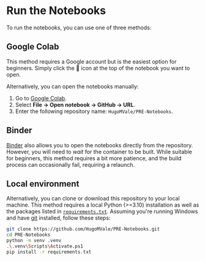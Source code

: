 # Run the Notebooks

To run the notebooks, you can use one of three methods:

## Google Colab

This method requires a Google account but is the easiest option for beginners. Simply click the 🚀 icon at the top of the notebook you want to open.  

Alternatively, you can open the notebooks manually:  

1. Go to [Google Colab](https://colab.research.google.com/).  
2. Select **File → Open notebook → GitHub → URL**.  
3. Enter the following repository name: `HugoMVale/PRE-Notebooks`.  

## Binder

[Binder](https://mybinder.org/v2/gh/HugoMVale/PRE-Notebooks/HEAD?labpath=notebooks) also allows you to open the notebooks directly from the repository. However, you will need to _wait_ for the container to be built. While suitable for beginners, this method requires a bit more patience, and the build process can occasionally fail, requiring a relaunch.

## Local environment

Alternatively, you can clone or download this repository to your local machine. This method requires a local Python (>=3.10) installation as well as the packages listed in [`requirements.txt`](../requirements.txt). Assuming you're running Windows and have [git] installed, follow these steps:

```bash
git clone https://github.com/HugoMVale/PRE-Notebooks.git
cd PRE-Notebooks
python -m venv .venv
.\.venv\Scripts\Activate.ps1
pip install -r requirements.txt
```

[git]: https://git-scm.com/